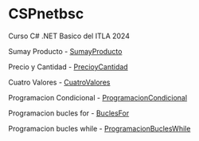 # CSPnetbsc

Curso C# .NET Basico del ITLA 2024 

Sumay Producto - [SumayProducto](https://github.com/JohnSnow567/Csharp-.NET-basico/tree/4fd7e58fb0b25c8a04819f81a2e1ad85393a7d26/SumayProducto)

Precio y Cantidad - [PrecioyCantidad](https://github.com/JohnSnow567/Csharp-.NET-basico/tree/a2444cf845d4e6afd14b1cb1b914f79427abd026/PrecioyCantidad)

Cuatro Valores - [CuatroValores](https://github.com/JohnSnow567/Csharp-.NET-basico/tree/4fd7e58fb0b25c8a04819f81a2e1ad85393a7d26/CuatroValores)

Programacion Condicional - [ProgramacionCondicional](https://github.com/JohnSnow567/Csharp-.NET-basico/tree/005a8edec325ed3976b3ab216b7ca5919c9a3a00/ProgramacionCondicional)

Programacion bucles for - [BuclesFor](https://github.com/JohnSnow567/Csharp-.NET-basico/tree/21bf8c3cfae8e008e6e638d987d6e40ccdf23816/BuclesFor)

Programacion bucles while - [ProgramacionBuclesWhile](https://github.com/JohnSnow567/Csharp-.NET-basico/tree/21bf8c3cfae8e008e6e638d987d6e40ccdf23816/ProgramacionBuclesWhile)
